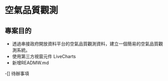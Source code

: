 ﻿# 空氣品質觀測
## 專案目的
- 透過串接政府開放資料平台的空氣品質觀測資料，建立一個簡易的空氣品質觀測系統。
- 使用第三方視窗元件 LiveCharts
- 新增READMW.md

-[] 待辦事項